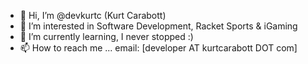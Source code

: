 - 👋 Hi, I’m @devkurtc (Kurt Carabott)
- 👀 I’m interested in Software Development, Racket Sports & iGaming
- 🌱 I’m currently learning, I never stopped :)
- 📫 How to reach me ... email: [developer AT kurtcarabott DOT com]

<!---
devkurtc/devkurtc is a ✨ special ✨ repository because its `README.md` (this file) appears on your GitHub profile.
You can click the Preview link to take a look at your changes.
--->
